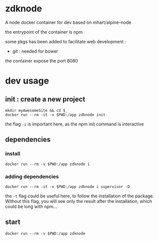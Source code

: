 # zdknode

A node docker container for dev based on mhart/alpine-node

the entrypoint of the container is npm

some pkgs has been added to facilitate web development :

  - git : needed for bower

the container expose the port 8080

# dev usage

## init : create a new project

    mkdir myAwesomeSite && cd $_
    docker run --rm -it -v $PWD:/app zdknode init

the flag `-i` is important here, as the npm init command is interactive

## dependencies

### install

    docker run --rm -v $PWD:/app zdknode i

### adding dependencies

    docker run --rm -it -v $PWD:/app zdknode i supervisor -D

the `-t` flag could be useful here, to follow the installation of the package. Without this flag, you will see only the result after the installation, which could be long with npm...


## start

    docker run --rm -v $PWD:/app zdknode
